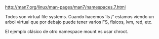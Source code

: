 http://man7.org/linux/man-pages/man7/namespaces.7.html

Todos son virtual file systems.
Cuando hacemos 'ls /' estamos viendo un arbol virtual que por debajo puede tener varios FS, físicos, lvm, red, etc.

El ejemplo clásico de otro namespace mount es usar chroot.
